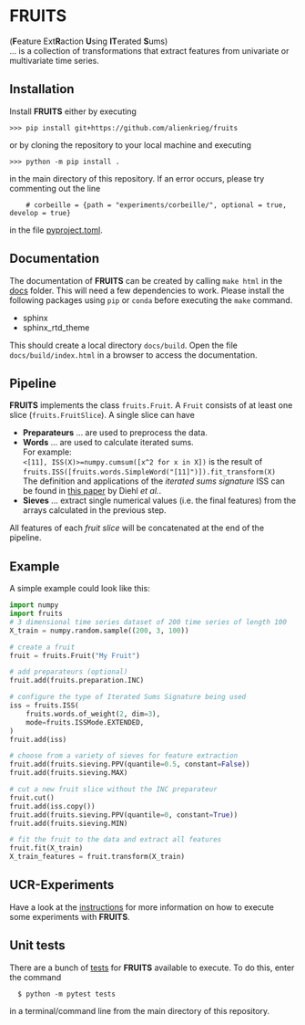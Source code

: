 # FRUITS
(**F**eature Ext**R**action **U**sing **IT**erated **S**ums)<br>
... is a collection of transformations that extract features from univariate or multivariate time series.

## Installation
Install __FRUITS__ either by executing

    >>> pip install git+https://github.com/alienkrieg/fruits

or by cloning the repository to your local machine and executing

    >>> python -m pip install .

in the main directory of this repository. If an error occurs, please try commenting out the line
```
    # corbeille = {path = "experiments/corbeille/", optional = true, develop = true}
```
in the file [pyproject.toml](/pyproject.toml).

## Documentation
The documentation of __FRUITS__ can be created by calling `make html` in the [docs](docs) folder. This will need a few dependencies to work. Please install the following packages using `pip` or `conda` before executing the `make` command.
- sphinx
- sphinx_rtd_theme

This should create a local directory `docs/build`. Open the file `docs/build/index.html` in a browser to access the documentation.

## Pipeline
__FRUITS__ implements the class `fruits.Fruit`. A `Fruit` consists of at least one slice (`fruits.FruitSlice`). A single slice can have
- **Preparateurs** ... are used to preprocess the data.
- **Words** ... are used to calculate iterated sums.<br>
  For example:<br>
  `<[11], ISS(X)>=numpy.cumsum([x^2 for x in X])` is the result of <br>
  `fruits.ISS([fruits.words.SimpleWord("[11]")]).fit_transform(X)`<br>
  The definition and applications of the *iterated sums signature* ISS can be found in [this paper](https://link.springer.com/article/10.1007/s10440-020-00333-x)
  by Diehl *et al.*.
- **Sieves** ... extract single numerical values (i.e. the final features) from the arrays calculated in the previous step.

All features of each _fruit slice_ will be concatenated at the end of the pipeline.

## Example
A simple example could look like this:
```python
import numpy
import fruits
# 3 dimensional time series dataset of 200 time series of length 100
X_train = numpy.random.sample((200, 3, 100))

# create a fruit
fruit = fruits.Fruit("My Fruit")

# add preparateurs (optional)
fruit.add(fruits.preparation.INC)

# configure the type of Iterated Sums Signature being used
iss = fruits.ISS(
    fruits.words.of_weight(2, dim=3),
    mode=fruits.ISSMode.EXTENDED,
)
fruit.add(iss)

# choose from a variety of sieves for feature extraction
fruit.add(fruits.sieving.PPV(quantile=0.5, constant=False))
fruit.add(fruits.sieving.MAX)

# cut a new fruit slice without the INC preparateur
fruit.cut()
fruit.add(iss.copy())
fruit.add(fruits.sieving.PPV(quantile=0, constant=True))
fruit.add(fruits.sieving.MIN)

# fit the fruit to the data and extract all features
fruit.fit(X_train)
X_train_features = fruit.transform(X_train)
```

## UCR-Experiments
Have a look at the [instructions](experiments/README.md) for more information on how to execute some experiments with __FRUITS__.

## Unit tests
There are a bunch of [tests](tests) for __FRUITS__ available to execute. To do this, enter the command
```
  $ python -m pytest tests
```
in a terminal/command line from the main directory of this repository.
